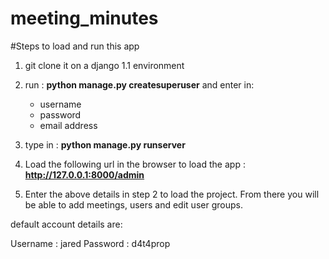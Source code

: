 # meeting_minutes

#Steps to load and run this app

1. git clone it on a django 1.1 environment

2. run : **python manage.py createsuperuser** and enter in:
   - username
   - password
   - email address
   
   
3. type in : **python manage.py runserver**

4. Load the following url in the browser to load the app : **http://127.0.0.1:8000/admin**

5. Enter the above details in step 2 to load the project. From there you will be able to add meetings, users and edit user groups.

default account details are:

Username : jared
Password : d4t4prop
